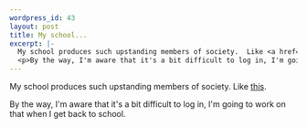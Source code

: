 ```yaml
--- 
wordpress_id: 43
layout: post
title: My school...
excerpt: |-
  My school produces such upstanding members of society.  Like <a href='http://cnn.com/US/9907/05/illinois.shootings.04/'>this</a>.
  <p>By the way, I'm aware that it's a bit difficult to log in, I'm going to work on that when I get back to school.
---
```

My school produces such upstanding members of society.  Like <a href='http://cnn.com/US/9907/05/illinois.shootings.04/'>this</a>.
<p>By the way, I'm aware that it's a bit difficult to log in, I'm going to work on that when I get back to school.
